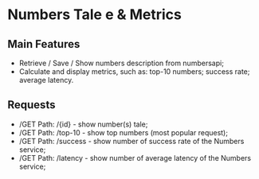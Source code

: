 Numbers Tale e & Metrics  
===============================

## Main Features
- Retrieve / Save / Show numbers description from numbersapi;
- Calculate and display metrics, such as: 
   top-10 numbers; 
   success rate;
   average latency.
   
## Requests
- /GET Path: /{id} - show number(s) tale;
- /GET Path: /top-10 - show top numbers (most popular request);
- /GET Path: /success - show number of success rate of the Numbers service;
- /GET Path: /latency - show number of average latency of the Numbers service;
